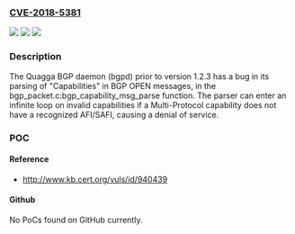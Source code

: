 ### [CVE-2018-5381](https://cve.mitre.org/cgi-bin/cvename.cgi?name=CVE-2018-5381)
![](https://img.shields.io/static/v1?label=Product&message=bgpd&color=blue)
![](https://img.shields.io/static/v1?label=Version&message=bpgd%20&color=brightgreen)
![](https://img.shields.io/static/v1?label=Vulnerability&message=CWE-228%3A%20Improper%20Handling%20of%20Syntactically%20Invalid%20Structure&color=brightgreen)

### Description

The Quagga BGP daemon (bgpd) prior to version 1.2.3 has a bug in its parsing of "Capabilities" in BGP OPEN messages, in the bgp_packet.c:bgp_capability_msg_parse function. The parser can enter an infinite loop on invalid capabilities if a Multi-Protocol capability does not have a recognized AFI/SAFI, causing a denial of service.

### POC

#### Reference
- http://www.kb.cert.org/vuls/id/940439

#### Github
No PoCs found on GitHub currently.

